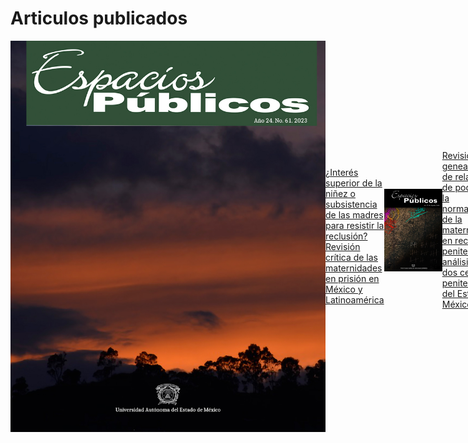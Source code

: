 <html lang="es">
<head>
  <meta charset="UTF-8">
  <meta name="viewport" content="width=device-width, initial-scale=1">
<h1> Articulos publicados </h1>
<div style="display: flex; align-items: center; margin-bottom: 20px;">
<img src="Images/article_22117_cover_es_ES.jpg" > 
<a href="https://espaciospublicos.uaemex.mx/article/view/22117" target="_blank"> ¿Interés superior de la niñez o subsistencia de las madres para resistir la reclusión? Revisión crítica de las maternidades en prisión en México y Latinoamérica </a>
  
<div style="display: flex; align-items: center; margin-bottom: 20px;">
<img src="Images/article_24347_cover_es_ES.jpg">
  <a href="https://espaciospublicos.uaemex.mx/article/view/24347" target="_blank"> Revisión genealógica de relaciones de poder en la normalización de la maternidad en reclusión penitenciaria: análisis en dos centros penitenciarios del Estado de México </a> 
  
  <link rel="stylesheet" href="style.css">
